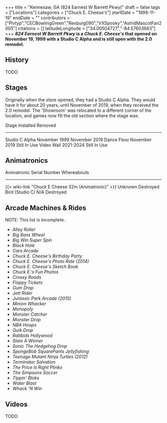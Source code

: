 +++
title = "Kennesaw, GA (824 Earnest W Barrett Pkwy)"
draft = false
tags = ["Locations"]
categories = ["Chuck E. Cheese's"]
startDate = "1999-11-19"
endDate = ""
contributors = ["Plvtyp","CECBowlingGreen","Rexburg090","VXSpooky","AstridMascotFan2005"]
citations = []
latitudeLongitude = ["34.00504727","-84.57603663"]
+++
***824 Earnest W Barrett Pkwy* is a *Chuck E. Cheese's* that opened on November 19, 1999 with a Studio C Alpha and is still open with the 2.0 remodel.**

## History

TODO

## Stages

Originally when the store opened, they had a Studio C Alpha. They would have it for about 20 years, until November of 2019, when they received the 2.0 remodel. The 'Showroom' was relocated to a different corner of the location, and games now fill the old section where the stage was.

  Stage            Installed       Removed
  ---------------- --------------- ---------------
  Studio C Alpha   November 1999   November 2019
  Dance Floor      November 2019   Still In Use
  Video Wall       2021-2024       Still In Use

## Animatronics

  Animatronic                                                Serial Number   Whereabouts
  ---------------------------------------------------------- --------------- -------------
  {{< wiki-link "Chuck E Cheese 32m (Animatronic)" >}}   Unknown         Destroyed
  Bird (Studio C)                                            N/A             Destroyed

## Arcade Machines & Rides

NOTE: This list is incomplete.

- *Alley Roller*
- *Big Bass Wheel*
- *Big Win Super Spin*
- *Black Hole*
- *Cars Arcade*
- *Chuck E. Cheese's Birthday Party*
- *Chuck E. Cheese's Photo Ride (2014)*
- *Chuck E. Cheese's Sketch Book*
- *Chuck E.'s Fun Photos*
- *Crossy Roads*
- *Floppy Tickets*
- *Gum Drop*
- *Jett Rider*
- *Jurassic Park Arcade (2015)*
- *Minion Whacker*
- *Monopoly*
- *Monster Catcher*
- *Monster Drop*
- *NBA Hoops*
- *Quik Drop*
- *Rabbids Hollywood*
- *Slam A Winner*
- *Sonic The Hedgehog Drop*
- *SpongeBob SquarePants Jellyfishing*
- *Teenage Mutant Ninja Turtles (2012)*
- *Terminator Salvation*
- *The Price Is Right Plinko*
- *The Simpsons Soccer*
- *Tippin' Bloks*
- *Water Blast*
- *Whack 'N Win*

## Videos

TODO
